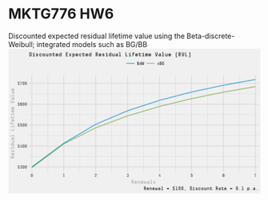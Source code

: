# MKTG776 HW6
Discounted expected residual lifetime value using the Beta-discrete-Weibull; integrated models such as BG/BB
![](mktg776_hw6.png)
